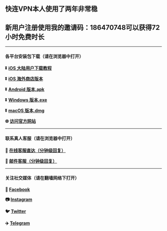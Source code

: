 
## 快连VPN本人使用了两年非常稳 #
## 新用户注册使用我的邀请码：186470748可以获得72小时免费时长 #
- - - -
#### 各平台安装包下载（请在浏览器中打开）

**:arrow_double_down: [iOS 大陆用户下载教程](https://lets-contact.onelink.me/0dzS/3my1vynb)** 

**:arrow_double_down: [iOS 海外商店版本](https://lets-contact.onelink.me/0dzS/5zggrqgp)**

**:arrow_double_down: [Android 版本.apk](https://lets-contact.onelink.me/0dzS/i809x9ah)**

**:arrow_double_down: [Windows 版本.exe](https://lets-contact.onelink.me/0dzS/rin2hr10)**

**:arrow_double_down: [macOS 版本.dmg](https://lets-contact.onelink.me/0dzS/ec04g6tl)**

**:globe_with_meridians: [访问官方网站](https://lets-contact.onelink.me/0dzS/kf8su4wr)** 
- - - -
#### 联系真人客服（请在浏览器中打开）

**:speech_balloon: [在线客服直达（分钟级回复）](https://lets-contact.onelink.me/0dzS/9tj7vfv1)**

**:e-mail: [邮件客服（分钟级回复）](mailto:letsvpn@rbox.me)**
- - - -
#### 关注社交媒体（请在翻墙网络下打开）
**:couple: [Facebook](https://lets-contact.onelink.me/0dzS/x5x4mc59)** 

**:camera: [Instagram](https://lets-contact.onelink.me/0dzS/96bhdw1y)**

**:bird: [Twitter](https://lets-contact.onelink.me/0dzS/50o50pw1)** 

**:airplane: [Telegram](https://lets-contact.onelink.me/0dzS/v56y8i6i)**
###
